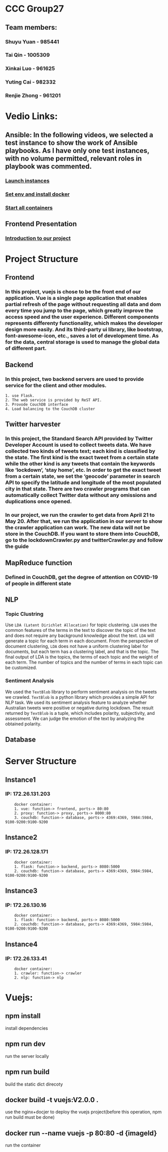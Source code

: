 # CCC Group27
## Team members:
### Shuyu Yuan - 985441
### Tai Qin - 1005309
### Xinkai Luo - 961625
### Yuting Cai - 982332
### Renjie Zhong - 961201

# Vedio Links:
## Ansible: In the following videos, we selected a test instance to show the work of Ansible playbooks. As I have only one test instances, with no volume permitted, relevant roles in playbook was commented. 
### [Launch instances](https://youtu.be/wrTUnUKSwTk)
### [Set env and install docker](https://youtu.be/Ipe_uF78SP0)
### [Start all containers](https://youtu.be/FMRi0yO-_6c)
## Frontend Presentation
### [Introduction to our project](https://youtu.be/-mSpXCkBScM)

# Project Structure
## Frontend
### In this project, vuejs is chose to be the front end of our application. Vue is a single page application that enables partial refresh of the page without requesting all data and dom every time you jump to the page, which greatly improve the access speed and the user experience. Different components represents differenty functionality, which makes the developer design more easily. And its third-party ui library, like bootstrap, font-awesome-icon, etc., saves a lot of development time. As for the data, central storage is used to manage the global data of different part.

## Backend
### In this project, two backend servers are used to provide service for the client and other modules. 
    1. use Flask.
    2. The web service is provided by ReST API.
    3. Provode CouchDB interface
    4. Load balancing to the CouchDB cluster

## Twitter harvester
### In this project, the Standard Search API provided by Twitter Developer Account is used to collect tweets data. We have collected two kinds of tweets text; each kind is classified by the state. The first kind is the exact tweet from a certain state while the other kind is any tweets that contain the keywords like ‘lockdown’, ‘stay home’, etc. In order to get the exact tweet from a certain state, we set the ‘geocode’ parameter in search API to specify the latitude and longitude of the most populated city in that state. There are two crawler programs that can automatically collect Twitter data without any omissions and duplications once opened.
### In our project, we run the crawler to get data from April 21 to May 20. After that, we run the application in our server to show the crawler application can work. The new data will not be store in the CouchDB. If you want to store them into CouchDB, go to the lockdownCrawler.py and twitterCrawler.py and follow the guide

## MapReduce function
### Defined in CouchDB, get the degree of attention on COVID-19 of people in different state

## NLP

### Topic Clustring

Use `LDA (Latent Dirichlet Allocation)` for topic clustering. `LDA` uses the common features of the terms in the text to discover the topic of the text and does not require any background knowledge about the text. `LDA` will generate a topic for each term in each document. From the perspective of document clustering, `LDA` does not have a uniform clustering label for documents, but each term has a clustering label, and that is the topic. The final output of LDA is the topics, the terms of each topic and the weight of each term. The number of topics and the number of terms in each topic can be customized.

### Sentiment Analysis

We used the `TextBlob` library to perform sentiment analysis on the tweets we crawled. `TextBlob` is a python library which provides a simple API for NLP task. We used its sentiment analysis feature to analyze whether Australian tweets were positive or negative during lockdown. The result returned by `TextBlob` is a tuple, which includes polarity, subjectivity, and assessment. We can judge the emotion of the text by analyzing the obtained polarity.

## Database

# Server Structure
## Instance1
### IP: 172.26.131.203
        docker container:
        1. vue: function-> frontend, ports-> 80:80
        2. proxy: function-> proxy, ports-> 8000:80 
        3. couchdb: function-> database, ports-> 4369:4369, 5984:5984, 9100-9200:9100-9200

## Instance2
### IP: 172.26.128.171
        docker container:
        1. flask: function-> backend, ports-> 8080:5000
        2. couchdb: function-> database, ports-> 4369:4369, 5984:5984, 9100-9200:9100-9200
        
## Instance3
### IP: 172.26.130.16
        docker container:
        1. flask: function-> backend, ports-> 8080:5000
        2. couchdb: function-> database, ports-> 4369:4369, 5984:5984, 9100-9200:9100-9200
        
## Instance4
### IP: 172.26.133.41
        docker container:
        1. crawler: function-> crawler
        2. nlp: function-> nlp



# Vuejs:

## npm install
install dependencies

## npm run dev
run the server locally

## npm run build
build the static dict direcoty

## docker build -t vuejs:V2.0.0 .
use the nginx+docjer to deploy the vuejs project(before this operation, npm run build must be done)

## docker run --name vuejs -p 80:80 -d {imageId}
run the container
